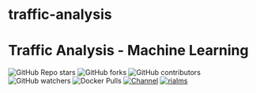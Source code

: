 # traffic-analysis
# Traffic Analysis - Machine Learning
![GitHub Repo stars](https://img.shields.io/github/stars/rialms/traffic-analysis?color=blue&style=flat)
![GitHub forks](https://img.shields.io/github/forks/rialms/traffic-analysis?color=green&style=flat)
![GitHub contributors](https://img.shields.io/github/contributors/rialms/traffic-analysis?style=flat)
![GitHub watchers](https://img.shields.io/github/watchers/rialms/traffic-analysis)
![Docker Pulls](https://img.shields.io/docker/pulls/rialms/traffic-analysis?label=Docker%20Pull)
[![Channel](https://img.shields.io/badge/Join%20Newsletter-!-red)](https://www.rokibulroni.com)
[![rialms](https://cdn.jsdelivr.net/gh/rialms/resources@master/pu.webp)](https://github.com/rialms/traffic-analysis/blob/main/traffic_final_project/output.mp4)
